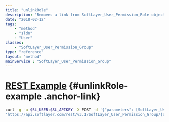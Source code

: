 ```yaml
---
title: "unlinkRole"
description: "Removes a link from SoftLayer_User_Permission_Role object to the group. "
date: "2018-02-12"
tags:
    - "method"
    - "sldn"
    - "User"
classes:
    - "SoftLayer_User_Permission_Group"
type: "reference"
layout: "method"
mainService : "SoftLayer_User_Permission_Group"
---
```


# [REST Example](#unlinkRole-example) <a href="/article/rest/"><i class="fas fa-question"></i></a> {#unlinkRole-example .anchor-link} 
```bash
curl -g -u $SL_USER:$SL_APIKEY -X POST -d '{"parameters": [SoftLayer_User_Permission_Role]}' \
'https://api.softlayer.com/rest/v3.1/SoftLayer_User_Permission_Group/{SoftLayer_User_Permission_GroupID}/unlinkRole'
```
